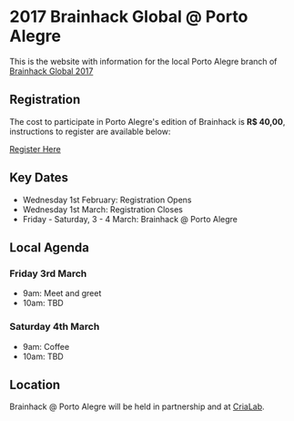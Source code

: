 # 2017 Brainhack Global @ Porto Alegre 

This is the website with information for the local Porto Alegre branch of [Brainhack Global 2017](http://events.brainhack.org/global2017/)

## Registration

The cost to participate in Porto Alegre's edition of Brainhack is **R$ 40,00**, instructions to register are available below: 

[Register Here](https://www.eventbrite.com/e/brainhack-global-porto-alegre-tickets-31284891954)

## Key Dates

- Wednesday 1st February: Registration Opens
- Wednesday 1st March: Registration Closes
- Friday - Saturday, 3 - 4 March: Brainhack @ Porto Alegre

## Local Agenda

### Friday 3rd March

- 9am: Meet and greet
- 10am: TBD

### Saturday 4th March

- 9am: Coffee
- 10am: TBD

## Location

Brainhack @ Porto Alegre will be held in partnership and at [CriaLab](http://www.pucrs,br/crialab). 